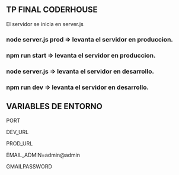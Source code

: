## TP FINAL CODERHOUSE

El servidor se inicia en server.js

### <b>node server.js prod</b> => levanta el servidor en produccion.
### <b>npm run start</b> => levanta el servidor en produccion.

### <b>node server.js</b> => levanta el servidor en desarrollo.
### <b>npm run dev</b> => levanta el servidor en desarrollo.

## VARIABLES DE ENTORNO
PORT

DEV_URL

PROD_URL

EMAIL_ADMIN=admin@admin

GMAILPASSWORD